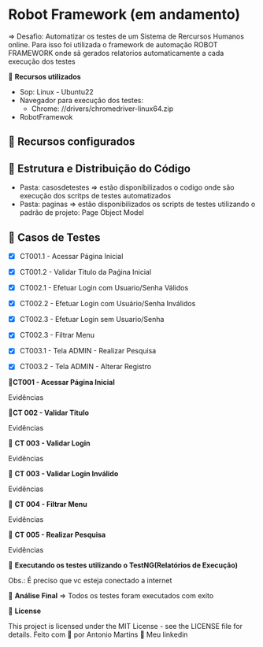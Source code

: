 # Robot Framework (em andamento)

=> Desafio: Automatizar os testes de um Sistema de Rercursos Humanos online. Para isso foi utilizada o framework de automação ROBOT FRAMEWORK onde sã gerados relatorios automaticamente a cada execução dos testes

🚀 **Recursos utilizados**
- Sop: Linux - Ubuntu22
- Navegador para execução dos testes:
    - Chrome: //drivers/chromedriver-linux64.zip
- RobotFramewok

## 🔖 Recursos configurados

## 🔖 Estrutura e Distribuição do Código
- Pasta: casosdetestes => estão disponibilizados o codigo onde são execução dos scritps de testes automatizados
- Pasta: paginas => estão disponibilizados os scripts de testes utilizando o padrão de projeto: Page Object Model

## 🔖 Casos de Testes
- [X] CT001.1 - Acessar Página Inicial
- [X] CT001.2 - Validar Titulo da Paǵina Inicial
- [X] CT002.1 - Efetuar Login com Usuario/Senha Válidos
- [X] CT002.2 - Efetuar Login com Usuário/Senha Inválidos
- [X] CT002.3 - Efetuar Login sem Usuario/Senha 
- [X] CT002.3 - Filtrar Menu
- [X] CT003.1 - Tela ADMIN - Realizar Pesquisa
- [X] CT003.2 - Tela ADMIN - Alterar Registro



🚀**CT001 - Acessar Página Inicial**

Evidências

🚀**CT 002 - Validar Titulo**

Evidências

🚀 **CT 003 - Validar Login**

Evidências

🚀 **CT 003 - Validar Login Inválido**

Evidências

🚀 **CT 004 - Filtrar Menu**

Evidências

🚀 **CT 005 - Realizar Pesquisa**

Evidências




🚀 **Executando os testes utilizando o TestNG(Relatórios de Execução)**


Obs.: É preciso que vc esteja conectado a internet

🚀 **Análise Final**
=> Todos os testes foram executados com exito

📝 **License**

This project is licensed under the MIT License - see the LICENSE file for details.
Feito com 💜  por Antonio Martins 👋   Meu linkedin


